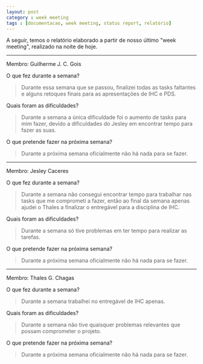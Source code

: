 ```yaml
---
layout: post
category : week meeting
tags : [documentacao, week meeting, status report, relatório]
---
```


A seguir, temos o relatório elaborado a partir de nosso último "week meeting", realizado na noite de hoje.

- - -

Membro: Guilherme J. C. Gois

O que fez durante a semana?

> Durante essa semana que se passou, finalizei todas as tasks faltantes e alguns retoques finais para as apresentações de IHC e PDS.

Quais foram as dificuldades?

> Durante a semana a única dificuldade foi o aumento de tasks para mim fazer, devido a dificuldades do Jesley em encontrar tempo para fazer as suas.

O que pretende fazer na próxima semana?

> Durante a próxima semana oficialmente não há nada para se fazer.

- - -

Membro: Jesley Caceres

O que fez durante a semana?

> Durante a semana não consegui encontrar tempo para trabalhar nas tasks que me comprometi a fazer, então ao final da semana apenas ajudei o Thales a finalizar o entregável para a disciplina de IHC.

Quais foram as dificuldades?

> Durante a semana só tive problemas em ter tempo para realizar as tarefas.

O que pretende fazer na próxima semana?

> Durante a próxima semana oficialmente não há nada para se fazer.

- - -

Membro: Thales G. Chagas

O que fez durante a semana?

> Durante a semana trabalhei no entregável de IHC apenas.

Quais foram as dificuldades?

> Durante a semana não tive quaisquer problemas relevantes que possam comprometer o projeto.

O que pretende fazer na próxima semana?

> Durante a próxima semana oficialmente não há nada para se fazer.
